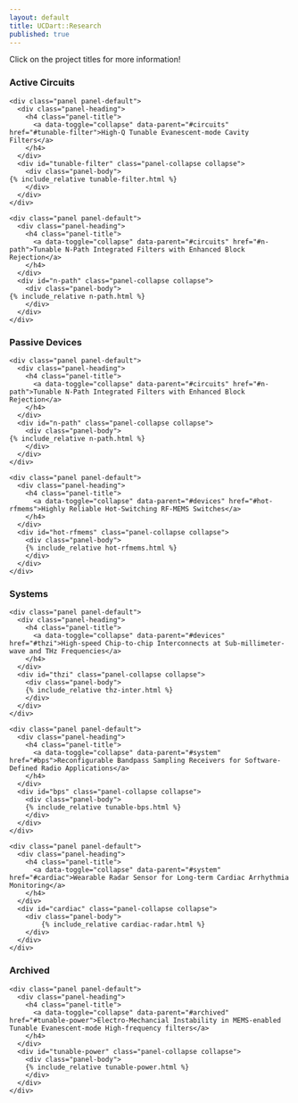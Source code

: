 ```yaml
---
layout: default
title: UCDart::Research
published: true
---
```

<div class="alert alert-warning">
    Click on the project titles for more information!
</div>


### Active Circuits

<div class="panel-group" id="actives">

    <div class="panel panel-default">
      <div class="panel-heading">
        <h4 class="panel-title">
          <a data-toggle="collapse" data-parent="#circuits" href="#tunable-filter">High-Q Tunable Evanescent-mode Cavity Filters</a>
        </h4>
      </div>
      <div id="tunable-filter" class="panel-collapse collapse">
        <div class="panel-body">
    {% include_relative tunable-filter.html %}
        </div>
      </div>
    </div>

    <div class="panel panel-default">
      <div class="panel-heading">
        <h4 class="panel-title">
          <a data-toggle="collapse" data-parent="#circuits" href="#n-path">Tunable N-Path Integrated Filters with Enhanced Block Rejection</a>
        </h4>
      </div>
      <div id="n-path" class="panel-collapse collapse">
        <div class="panel-body">
    {% include_relative n-path.html %}
        </div>
      </div>
    </div>

</div>

### Passive Devices
<div class="panel-group" id="passives">

    <div class="panel panel-default">
      <div class="panel-heading">
        <h4 class="panel-title">
          <a data-toggle="collapse" data-parent="#circuits" href="#n-path">Tunable N-Path Integrated Filters with Enhanced Block Rejection</a>
        </h4>
      </div>
      <div id="n-path" class="panel-collapse collapse">
        <div class="panel-body">
    {% include_relative n-path.html %}
        </div>
      </div>
    </div>

    <div class="panel panel-default">
      <div class="panel-heading">
        <h4 class="panel-title">
          <a data-toggle="collapse" data-parent="#devices" href="#hot-rfmems">Highly Reliable Hot-Switching RF-MEMS Switches</a>
        </h4>
      </div>
      <div id="hot-rfmems" class="panel-collapse collapse">
        <div class="panel-body">
		{% include_relative hot-rfmems.html %}
        </div>
      </div>
    </div>

 <!--   
    <div class="panel panel-default">
      <div class="panel-heading">
        <h4 class="panel-title">
          <a data-toggle="collapse" data-parent="#devices" href="#mems-rectf">Resonant Voltage Amplification for Extremely Low-power RF signal Detection and Conversion</a>
        </h4>
      </div>
      <div id="mems-rectf" class="panel-collapse collapse">
        <div class="panel-body">
    		{% include_relative mems-rectifier.html %}
        </div>
      </div>
    </div>
-->

</div>


### Systems
<div class="panel-group" id="systems">

    <div class="panel panel-default">
      <div class="panel-heading">
        <h4 class="panel-title">
          <a data-toggle="collapse" data-parent="#devices" href="#thzi">High-speed Chip-to-chip Interconnects at Sub-millimeter-wave and THz Frequencies</a>
        </h4>
      </div>
      <div id="thzi" class="panel-collapse collapse">
        <div class="panel-body">
		{% include_relative thz-inter.html %}
        </div>
      </div>
    </div>

    <div class="panel panel-default">
      <div class="panel-heading">
        <h4 class="panel-title">
          <a data-toggle="collapse" data-parent="#system" href="#bps">Reconfigurable Bandpass Sampling Receivers for Software-Defined Radio Applications</a>
        </h4>
      </div>
      <div id="bps" class="panel-collapse collapse">
        <div class="panel-body">
		{% include_relative tunable-bps.html %}
        </div>
      </div>
    </div>

    <div class="panel panel-default">
      <div class="panel-heading">
        <h4 class="panel-title">
          <a data-toggle="collapse" data-parent="#system" href="#cardiac">Wearable Radar Sensor for Long-term Cardiac Arrhythmia Monitoring</a>
        </h4>
      </div>
      <div id="cardiac" class="panel-collapse collapse">
        <div class="panel-body">
    		{% include_relative cardiac-radar.html %}
        </div>
      </div>
    </div>

</div>

### Archived

<div class="panel-group" id="archieved">

    <div class="panel panel-default">
      <div class="panel-heading">
        <h4 class="panel-title">
          <a data-toggle="collapse" data-parent="#archived" href="#tunable-power">Electro-Mechancial Instability in MEMS-enabled Tunable Evanescent-mode High-frequency filters</a>
        </h4>
      </div>
      <div id="tunable-power" class="panel-collapse collapse">
        <div class="panel-body">
		{% include_relative tunable-power.html %}
        </div>
      </div>
    </div>

</div>
